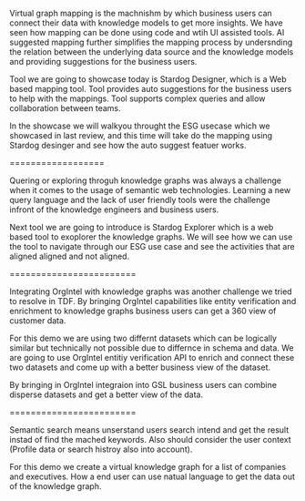 Virtual graph mapping is the machnishm by which business users can connect their data with knowledge models to get more insights. 
We have seen how mapping can be done using code and wtih UI assisted tools. 
AI suggested mapping further simplifies the mapping process by undersnding the relation between the underlying data source and the knowledge models and providing suggestions for the business users. 

Tool we are going to showcase today is Stardog Designer, which is a Web based mapping tool. 
Tool provides auto suggestions for the business users to help with the mappings. 
Tool supports complex queries and allow collaboration between teams.

In the showcase we will walkyou throught the ESG usecase which we showcased in last review, and this time will take do the mapping using Stardog desinger and see how the auto suggest featuer works.

==================

Quering or exploring throguh knowledge graphs was always a challenge when it comes to the usage of semantic web technologies. 
Learning a new query language and the lack of user friendly tools were the challenge infront of the knowledge engineers and business users. 

Next tool we are going to introduce is Stardog Explorer which is a web based tool to exoplorer the knowledge graphs. 
We will see how we can use the tool to navigate through our ESG use case and see the activities that are aligned aligned and not aligned.

========================

Integrating OrgIntel with knowledge graphs was another challenge we tried to resolve in TDF. By bringing OrgIntel capabilities like entity verification and enrichment to knowledge graphs business users can get a 360 view of customer data.

For this demo we are using two differnt datasets which can be logically similar but technically not possible due to differnce in schema and data. 
We are going to use OrgIntel entitiy verification API to enrich and connect these two datasets and come up with a better business view of the dataset.

By bringing in OrgIntel integraion into GSL business users can combine disperse datasets and get a better view of the data.

========================

Semantic search means unserstand users search intend and get the result instad of find the mached keywords. Also should consider the user context (Profile data or search histroy also into account). 

For this demo we create a virtual knowledge graph for a list of companies and executives. How a end user can use natual language to get the data out of the knowledge graph. 

 














